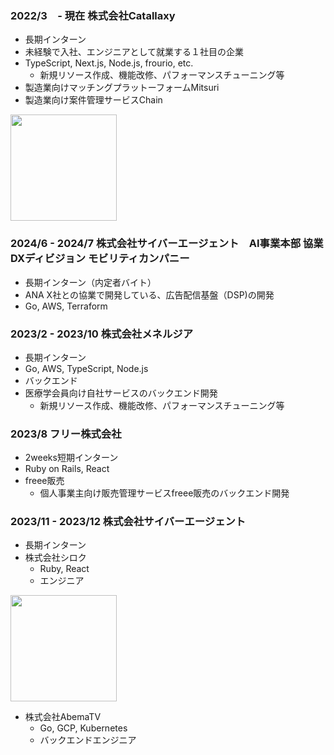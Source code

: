 ### 2022/3　- 現在 株式会社Catallaxy
- 長期インターン
- 未経験で入社、エンジニアとして就業する１社目の企業
- TypeScript, Next.js, Node.js, frourio, etc.
  - 新規リソース作成、機能改修、パフォーマンスチューニング等
- 製造業向けマッチングプラットーフォームMitsuri
- 製造業向け案件管理サービスChain

<a href="https://www.wantedly.com/companies/catallaxy/post_articles/893643">
  <img src="https://github.com/enomoto11/enomoto11/assets/102714865/6c24b343-415c-4c07-85b6-ef7c821ea1bf" height="170px"/>
</a>

### 2024/6 - 2024/7 株式会社サイバーエージェント　AI事業本部 協業DXディビジョン モビリティカンパニー
- 長期インターン（内定者バイト）
- ANA X社との協業で開発している、広告配信基盤（DSP)の開発
- Go, AWS, Terraform

### 2023/2 - 2023/10 株式会社メネルジア
- 長期インターン
- Go, AWS, TypeScript, Node.js
- バックエンド
- 医療学会員向け自社サービスのバックエンド開発
  - 新規リソース作成、機能改修、パフォーマンスチューニング等

### 2023/8 フリー株式会社
- 2weeks短期インターン
- Ruby on Rails, React
- freee販売
  - 個人事業主向け販売管理サービスfreee販売のバックエンド開発

### 2023/11 - 2023/12 株式会社サイバーエージェント
- 長期インターン
- 株式会社シロク
  - Ruby, React
  - エンジニア

<a href="https://developers.cyberagent.co.jp/blog/archives/47135">
  <img src="https://github.com/enomoto11/enomoto11/assets/102714865/21b2fb9d-2211-436a-b95a-1f797378a9d7" height="170px"/>
</a>
  
- 株式会社AbemaTV
  - Go, GCP, Kubernetes
  - バックエンドエンジニア


